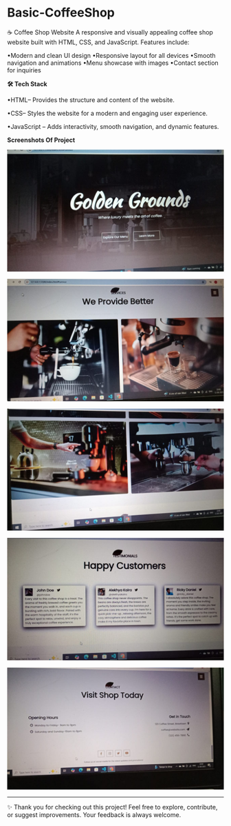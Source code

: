 # Basic-CoffeeShop
☕ Coffee Shop Website A responsive and visually appealing coffee shop website built with HTML, CSS, and JavaScript. Features include:

•Modern and clean UI design 
•Responsive layout for all devices 
•Smooth navigation and animations 
•Menu showcase with images 
•Contact section for inquiries

**🛠 Tech Stack**

   •HTML– Provides the structure and content of the website.

   •CSS– Styles the website for a modern and engaging user experience.

   •JavaScript – Adds interactivity, smooth navigation, and dynamic features.

   **Screenshots Of Project**

   ![Screenshot](https://github.com/navyavarikuti3006/Basic-CoffeeShop/blob/0bc186c25dd6feb38f8ad57df1a20223572d6b28/Screenshots/ScreenshotImg_1.jpeg)

   ![Screenshot](https://github.com/navyavarikuti3006/Basic-CoffeeShop/blob/1c89366094ad08bf872c29b3cdace111574106c1/Screenshots/ScreenshotImg_2.jpeg)

   ![Screenshot](https://github.com/navyavarikuti3006/Basic-CoffeeShop/blob/4bc4503897fcbcfb18190463a2c6e2d4b013df3d/Screenshots/ScreenshotImg_3.jpeg)

   ![Screenshot](https://github.com/navyavarikuti3006/Basic-CoffeeShop/blob/6a7ef87f77b1afb5eb0602db560eb6c86ad79b40/Screenshots/ScreenshotImg_4.jpeg)

   ![Screenshot](https://github.com/navyavarikuti3006/Basic-CoffeeShop/blob/a5d65f3f1c52d5c19dedf0052f9fc8d7e370f03a/Screenshots/ScreenshotImg_5.jpeg)

   ---
✨ Thank you for checking out this project! Feel free to explore, contribute, or suggest improvements. Your feedback is always welcome.  

   
